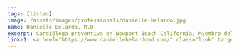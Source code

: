 ```yaml
---
tags: [listed]
image: /assets/images/professionals/danielle-belardo.jpg
name: Danielle Belardo, M.D.
excerpt: Cardióloga preventiva en Newport Beach California, Miembro del Colegio Americano de Nutrición en Cardiología. <i>American College of Cardiology Nutrition</i> y el Sub Comité de Estilo de Vida.
link-1: <a href="https://www.daniellebelardomd.com/" class="link" target="_blank">Danielle Belardo, M.D.</a>
---
```

